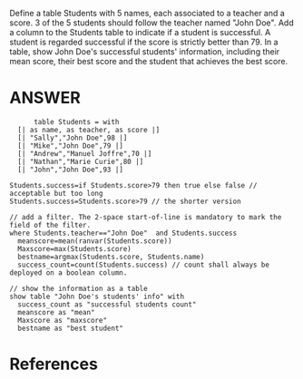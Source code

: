 Define a table Students with 5 names, each associated to a teacher and a score. 3 of the 5 students should follow the teacher named "John Doe".
Add a column to the Students table to indicate if a student is successful. A student is regarded successful if the score is strictly better than 79.
In a table, show John Doe's successful students' information, including their mean score, their best score and the student that achieves the best score. 

# ANSWER

```envision
      table Students = with
  [| as name, as teacher, as score |]
  [| "Sally","John Doe",98 |]
  [| "Mike","John Doe",79 |]
  [| "Andrew","Manuel Joffre",70 |]
  [| "Nathan","Marie Curie",80 |]
  [| "John","John Doe",93 |]

Students.success=if Students.score>79 then true else false // acceptable but too long
Students.success=Students.score>79 // the shorter version

// add a filter. The 2-space start-of-line is mandatory to mark the field of the filter.
where Students.teacher=="John Doe"  and Students.success
  meanscore=mean(ranvar(Students.score)) 
  Maxscore=max(Students.score) 
  bestname=argmax(Students.score, Students.name)
  success_count=count(Students.success) // count shall always be deployed on a boolean column.

// show the information as a table
show table "John Doe's students' info" with 
  success_count as "successful students count" 
  meanscore as "mean"
  Maxscore as "maxscore"
  bestname as "best student"
```


# References

